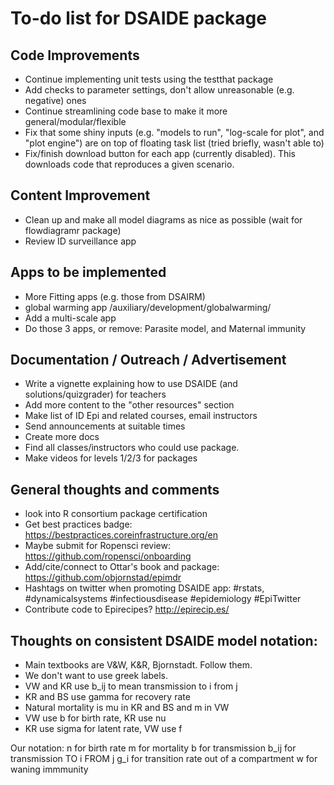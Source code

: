 # To-do list for DSAIDE package

## Code Improvements
* Continue implementing unit tests using the testthat package
* Add checks to parameter settings, don't allow unreasonable (e.g. negative) ones
* Continue streamlining code base to make it more general/modular/flexible
* Fix that some shiny inputs (e.g. "models to run", "log-scale for plot", and "plot engine") are on top of floating task list (tried briefly, wasn't able to)
* Fix/finish download button for each app (currently disabled). This downloads code that reproduces a given scenario.

## Content Improvement
* Clean up and make all model diagrams as nice as possible (wait for flowdiagramr package)
* Review ID surveillance app

## Apps to be implemented
* More Fitting apps (e.g. those from DSAIRM)
* global warming app /auxiliary/development/globalwarming/
* Add a multi-scale app
* Do those 3 apps, or remove: Parasite model, and Maternal immunity

## Documentation / Outreach / Advertisement
* Write a vignette explaining how to use DSAIDE (and solutions/quizgrader) for teachers
* Add more content to the "other resources" section
* Make list of ID Epi and related courses, email instructors
* Send announcements at suitable times
* Create more docs
* Find all classes/instructors who could use package.
* Make videos for levels 1/2/3 for packages 

## General thoughts and comments
* look into R consortium package certification
* Get best practices badge: https://bestpractices.coreinfrastructure.org/en
* Maybe submit for Ropensci review: https://github.com/ropensci/onboarding
* Add/cite/connect to Ottar's book and package: https://github.com/objornstad/epimdr
* Hashtags on twitter when promoting DSAIDE app: #rstats, #dynamicalsystems #infectiousdisease #epidemiology #EpiTwitter
* Contribute code to Epirecipes? http://epirecip.es/


## Thoughts on consistent DSAIDE model notation:

* Main textbooks are V&W, K&R, Bjornstadt. Follow them.
* We don't want to use greek labels.
* VW and KR use b_ij to mean transmission to i from j
* KR and BS use gamma for recovery rate
* Natural mortality is mu in KR and BS and m in VW
* VW use b for birth rate, KR use nu
* KR use sigma for latent rate, VW use f

Our notation:
n for birth rate
m for mortality 
b for transmission
b_ij for transmission TO i FROM j 
g_i for transition rate out of a compartment
w for waning immmunity
